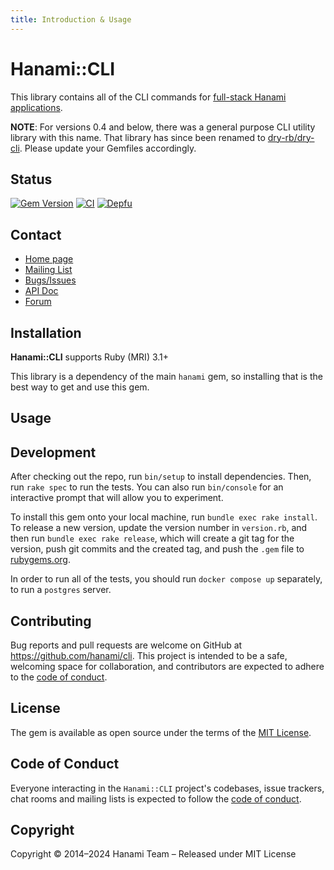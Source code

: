 ```yaml
---
title: Introduction & Usage
---
```


# Hanami::CLI

This library contains all of the CLI commands for [full-stack Hanami applications](//doc/hanami).

**NOTE**: For versions 0.4 and below, there was a general purpose CLI utility library with this name.
That library has since been renamed to [dry-rb/dry-cli](//doc/dry-cli).
Please update your Gemfiles accordingly.

## Status

[![Gem Version](https://badge.fury.io/rb/hanami-cli.svg)](https://badge.fury.io/rb/hanami-cli)
[![CI](https://github.com/hanami/cli/actions/workflows/ci.yml/badge.svg)](https://github.com/hanami/cli/actions?query=workflow%3Aci+branch%3Amain)
[![Depfu](https://badges.depfu.com/badges/a8545fb67cf32a2c75b6227bc0821027/overview.svg)](https://depfu.com/github/hanami/cli?project=Bundler)

## Contact

* [Home page](https://hanakai.org/)
* [Mailing List](http://hanamirb.org/mailing-list)
* [Bugs/Issues](https://github.com/hanami/cli/issues)
* [API Doc](http://rubydoc.info/gems/hanami-cli)
* [Forum](https://discourse.hanamirb.org)

## Installation

**Hanami::CLI** supports Ruby (MRI) 3.1+

This library is a dependency of the main `hanami` gem, so installing that is the best way to get and use this gem.

## Usage

## Development

After checking out the repo, run `bin/setup` to install dependencies. Then, run `rake spec` to run the tests. You can also run `bin/console` for an interactive prompt that will allow you to experiment.

To install this gem onto your local machine, run `bundle exec rake install`. To release a new version, update the version number in `version.rb`, and then run `bundle exec rake release`, which will create a git tag for the version, push git commits and the created tag, and push the `.gem` file to [rubygems.org](https://rubygems.org).

In order to run all of the tests, you should run `docker compose up` separately, to run a `postgres` server.

## Contributing

Bug reports and pull requests are welcome on GitHub at https://github.com/hanami/cli. This project is intended to be a safe, welcoming space for collaboration, and contributors are expected to adhere to the [code of conduct](https://github.com/hanami/cli/blob/main/CODE_OF_CONDUCT.md).

## License

The gem is available as open source under the terms of the [MIT License](https://opensource.org/licenses/MIT).

## Code of Conduct

Everyone interacting in the `Hanami::CLI` project's codebases, issue trackers, chat rooms and mailing lists is expected to follow the [code of conduct](https://github.com/hanami/cli/blob/main/CODE_OF_CONDUCT.md).

## Copyright

Copyright © 2014–2024 Hanami Team – Released under MIT License
